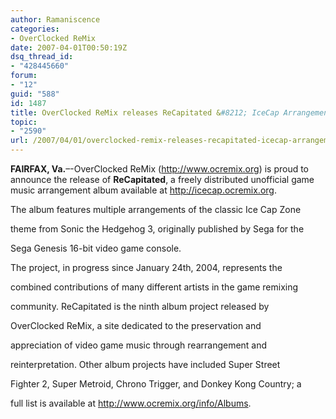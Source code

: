 ```yaml
---
author: Ramaniscence
categories:
- OverClocked ReMix
date: 2007-04-01T00:50:19Z
dsq_thread_id:
- "428445660"
forum:
- "12"
guid: "588"
id: 1487
title: OverClocked ReMix releases ReCapitated &#8212; IceCap Arrangement Project
topic:
- "2590"
url: /2007/04/01/overclocked-remix-releases-recapitated-icecap-arrangement-project/
---
```


**FAIRFAX, Va.**&ndash;-OverClocked ReMix (<a target="_blank" href="http://www.ocremix.org/">http://www.ocremix.org</a>) is proud to announce the release of **ReCapitated**, a freely distributed unofficial game music arrangement album available at <a target="_blank" href="http://icecap.ocremix.org/">http://icecap.ocremix.org</a>.
  
The album features multiple arrangements of the classic Ice Cap Zone
  
theme from Sonic the Hedgehog 3, originally published by Sega for the
  
Sega Genesis 16-bit video game console.
  
The project, in progress since January 24th, 2004, represents the
  
combined contributions of many different artists in the game remixing
  
community. ReCapitated is the ninth album project released by
  
OverClocked ReMix, a site dedicated to the preservation and
  
appreciation of video game music through rearrangement and
  
reinterpretation. Other album projects have included Super Street
  
Fighter 2, Super Metroid, Chrono Trigger, and Donkey Kong Country; a
  
full list is available at <a target="_blank" href="http://www.ocremix.org/info/Albums">http://www.ocremix.org/info/Albums</a>.